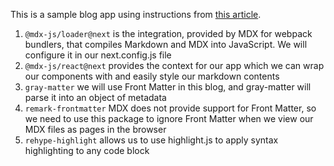 This is a sample blog app using instructions from [this article](https://blog.logrocket.com/create-next-js-mdx-blog/).

1. `@mdx-js/loader@next` is the integration, provided by MDX for webpack bundlers, that compiles Markdown and MDX into JavaScript. We will configure it in our next.config.js file
2. `@mdx-js/react@next` provides the context for our app which we can wrap our components with and easily style our markdown contents
3. `gray-matter` we will use Front Matter in this blog, and gray-matter will parse it into an object of metadata
4. `remark-frontmatter` MDX does not provide support for Front Matter, so we need to use this package to ignore Front Matter when we view our MDX files as pages in the browser
5. `rehype-highlight` allows us to use highlight.js to apply syntax highlighting to any code block

